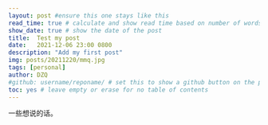 ```yaml
---
layout: post #ensure this one stays like this
read_time: true # calculate and show read time based on number of words
show_date: true # show the date of the post
title:  Test my post
date:   2021-12-06 23:00 0800
description: "Add my first post"
img: posts/20211220/mmq.jpg 
tags: [personal]
author: DZQ
#github: username/reponame/ # set this to show a github button on the post
toc: yes # leave empty or erase for no table of contents
---
```

一些想说的话。
